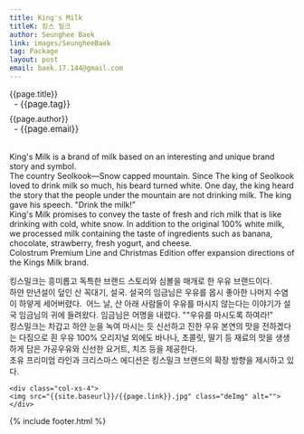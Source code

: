```yaml
---
title: King's Milk
titleK: 킹스 밀크
author: Seunghee Baek
link: images/SeungheeBaek
tag: Package
layout: post
email: baek.17.144@gmail.com
---	
```


<div class="container">

<div class="deDep">
{{page.title}}<br>
<p style="font-size:15px; margin:0px; padding:0px 0px 0px 8px; margin:0px 0px 8px 0px;">- {{page.tag}}</p>
{{page.author}}<br>
<p style="font-size:15px; margin:0px; padding:0px 0px 0px 8px;">- {{page.email}}</p>
</div>

<br>

<div class="det lato">

<!--영문-->

King's Milk is a brand of milk based on an interesting and unique brand story and symbol.
<br>
The country Seolkook—Snow capped mountain. Since The king of Seolkook loved to drink milk so much, his beard turned white. 
One day, the king heard the story that the people under the mountain are not drinking milk. The king gave his speech. "Drink the milk!”
<br>
King's Milk promises to convey the taste of fresh and rich milk that is like drinking with cold, white snow.
In addition to the original 100% white milk, we processed milk containing the taste of ingredients such as banana, chocolate, strawberry, fresh yogurt, and cheese.
<br>
Colostrum Premium Line and Christmas Edition offer expansion directions of the Kings Milk brand.

<!--영문-->

</div>


<div class="noto">
<!--국문-->

킹스밀크는 흥미롭고 독특한 브랜드 스토리와 심볼을 매개로 한 우유 브랜드이다. 
<br>
하얀 만년설이 덮인 산 꼭대기, 설국. 설국의 임금님은 우유를 몹시 좋아한 나머지 수염이 하얗게 세어버렸다. 
어느 날, 산 아래 사람들이 우유를 마시지 않는다는 이야기가 설국 임금님의 귀에 들려왔다. 임금님은 어명을 내렸다. ""우유를 마시도록 하여라!”
<br>
킹스밀크는 차갑고 하얀 눈을 녹여 마시는 듯 신선하고 진한 우유 본연의 맛을 전하겠다는 다짐으로 흰 우유 100% 오리지널 외에도 바나나, 초콜릿, 딸기 등 재료의 맛을 생생하게 담은 가공우유와 신선한 요거트, 치즈 등을 제공한다. 
<br>
초유 프리미엄 라인과 크리스마스 에디션은 킹스밀크 브랜드의 확장 방향을 제시하고 있다.

<!--국문-->

</div>

<div class="row noto">
	
	<div class="col-xs-4">
	<img src="{{site.baseurl}}/{{page.link}}.jpg" class="deImg" alt=""></div>
	
</div>

	

</div> 

{% include footer.html %}